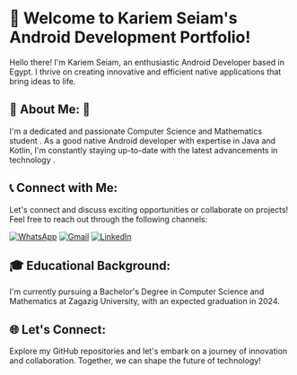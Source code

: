 # 👋 Welcome to Kariem Seiam's Android Development Portfolio!

Hello there! I'm Kariem Seiam, an enthusiastic Android Developer based in Egypt. I thrive on creating innovative and efficient native applications that bring ideas to life.

## 🚀 About Me: 🌟

I'm a dedicated and passionate Computer Science and Mathematics student . As a good native Android developer with expertise in Java and Kotlin, I'm constantly staying up-to-date with the latest advancements in technology .

## 📞 Connect with Me:

Let's connect and discuss exciting opportunities or collaborate on projects! Feel free to reach out through the following channels:

[![WhatsApp](https://img.shields.io/badge/WhatsApp-%2B201033939828-25D366?style=flat-square&logo=whatsapp&logoColor=white)](tel:+201033939828) [![Gmail](https://img.shields.io/badge/Gmail-kariemseiam%40gmail.com-red?style=flat-square&logo=gmail&logoColor=white)](mailto:kariemseiam@gmail.com) [![LinkedIn](https://img.shields.io/badge/LinkedIn-Kariem%20Seiam-0077B5?style=flat-square&logo=linkedin&logoColor=white)](https://www.linkedin.com/in/kariemseiam/)

## 🎓 Educational Background:

I'm currently pursuing a Bachelor's Degree in Computer Science and Mathematics at Zagazig University, with an expected graduation in 2024.

## 🌐 Let's Connect:

Explore my GitHub repositories and let's embark on a journey of innovation and collaboration. Together, we can shape the future of technology!
